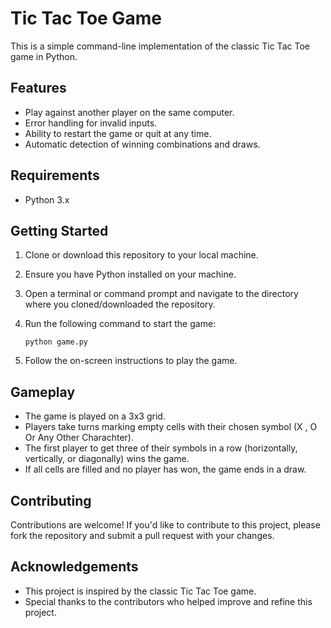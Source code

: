 # Tic Tac Toe Game

This is a simple command-line implementation of the classic Tic Tac Toe game in Python.

## Features

- Play against another player on the same computer.
- Error handling for invalid inputs.
- Ability to restart the game or quit at any time.
- Automatic detection of winning combinations and draws.

## Requirements

- Python 3.x

## Getting Started

1. Clone or download this repository to your local machine.
2. Ensure you have Python installed on your machine.
3. Open a terminal or command prompt and navigate to the directory where you cloned/downloaded the repository.
4. Run the following command to start the game:

    ```
    python game.py
    ```

5. Follow the on-screen instructions to play the game.

## Gameplay

- The game is played on a 3x3 grid.
- Players take turns marking empty cells with their chosen symbol (X , O Or Any Other Charachter).
- The first player to get three of their symbols in a row (horizontally, vertically, or diagonally) wins the game.
- If all cells are filled and no player has won, the game ends in a draw.

## Contributing

Contributions are welcome! If you'd like to contribute to this project, please fork the repository and submit a pull request with your changes.

## Acknowledgements

- This project is inspired by the classic Tic Tac Toe game.
- Special thanks to the contributors who helped improve and refine this project.

